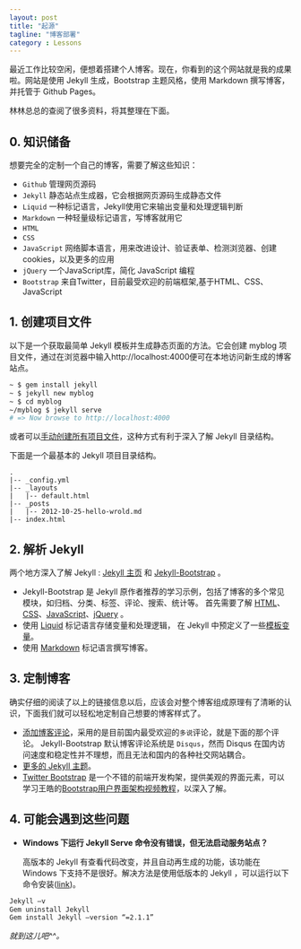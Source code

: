 ```yaml
---
layout: post
title: "起源"
tagline: "博客部署"
category : Lessons
---
```


最近工作比较空闲，便想着搭建个人博客。现在，你看到的这个网站就是我的成果啦。网站是使用 Jekyll 生成，Bootstrap 主题风格，使用 Markdown 撰写博客，并托管于 Github Pages。

林林总总的查阅了很多资料，将其整理在下面。

## 0. 知识储备
 
想要完全的定制一个自己的博客，需要了解这些知识： 

* `Github` 管理网页源码
* `Jekyll` 静态站点生成器，它会根据网页源码生成静态文件
* `Liquid` 一种标记语言，Jekyll使用它来输出变量和处理逻辑判断
* `Markdown` 一种轻量级标记语言，写博客就用它
* `HTML`
* `CSS`
* `JavaScript` 网络脚本语言，用来改进设计、验证表单、检测浏览器、创建cookies，以及更多的应用
* `jQuery` 一个JavaScript库，简化 JavaScript 编程
* `Bootstrap` 来自Twitter，目前最受欢迎的前端框架,基于HTML、CSS、JavaScript
 
## 1. 创建项目文件

以下是一个获取最简单 Jekyll 模板并生成静态页面的方法。它会创建 myblog 项目文件，通过在浏览器中输入http://localhost:4000便可在本地访问新生成的博客站点。

```bash
~ $ gem install jekyll
~ $ jekyll new myblog
~ $ cd myblog
~/myblog $ jekyll serve
# => Now browse to http://localhost:4000
```

或者可以[手动创建所有项目文件](http://www.ruanyifeng.com/blog/2012/08/blogging_with_jekyll.html)，这种方式有利于深入了解 Jekyll 目录结构。

下面是一个最基本的 Jekyll 项目目录结构。

    .
    |-- _config.yml
    |-- _layouts
    |   |-- default.html
    |-- _posts
    |   |-- 2012-10-25-hello-wrold.md
    |-- index.html
		
## 2. 解析 Jekyll

两个地方深入了解 Jekyll : [Jekyll 主页](http://jekyllcn.com/) 和 [Jekyll-Bootstrap](http://jekyllbootstrap.com/) 。

* Jekyll-Bootstrap 是 Jekyll 原作者推荐的学习示例，包括了博客的多个常见模块，如归档、分类、标签、评论、搜索、统计等。 首先需要了解 [HTML](http://www.w3school.com.cn/h.asp)、[CSS](http://www.w3school.com.cn/css/index.asp)、[JavaScript](http://www.w3school.com.cn/js/index.asp）)、[jQuery](http://www.w3school.com.cn/jquery/index.asp) 。
* 使用 [Liquid](https://github.com/shopify/liquid/wiki/liquid-for-designers) 标记语言存储变量和处理逻辑， 在 Jekyll 中预定义了一些[模板变量](http://jekyllrb.com/docs/variables/)。
* 使用 [Markdown](http://wowubuntu.com/markdown/index.html) 标记语言撰写博客。
	
## 3. 定制博客
		
确实仔细的阅读了以上的链接信息以后，应该会对整个博客组成原理有了清晰的认识，下面我们就可以轻松地定制自己想要的博客样式了。
	
* [添加博客评论](http://liberize.me/tech/jekyll-use-duoshuo-comment-system.html)，采用的是目前国内最受欢迎的`多说`评论，就是下面的那个评论。 Jekyll-Bootstrap 默认博客评论系统是 `Disqus`，然而 Disqus 在国内访问速度和稳定性并不理想，而且无法和国内的各种社交网站耦合。
* [更多的 Jekyll 主题](http://jekyllthemes.org/)。
* [Twitter Bootstrap](http://www.bootcss.com/) 是一个不错的前端开发构架，提供美观的界面元素，可以学习王皓的[Bootstrap用户界面架构视频教程](http://www.icoolxue.com/album/show/78)，以深入了解。

## 4. 可能会遇到这些问题

* __Windows 下运行 Jekyll Serve 命令没有错误，但无法启动服务站点？__

	高版本的 Jekyll 有查看代码改变，并且自动再生成的功能，该功能在 Windows 下支持不是很好。解决方法是使用低版本的 Jekyll ，可以运行以下命令安装([link](https://github.com/jekyll/jekyll/issues/3221))。 

```bash
Jekyll –v
Gem uninstall Jekyll
Gem install Jekyll –version “=2.1.1”
```

_就到这儿吧^^。_








